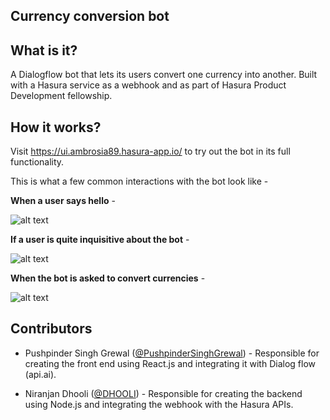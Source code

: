 ## Currency conversion bot

## What is it?

A Dialogflow bot that lets its users convert one currency into another. Built with a Hasura service as a webhook and as part of Hasura Product Development fellowship.

## How it works?

Visit https://ui.ambrosia89.hasura-app.io/ to try out the bot in its full functionality.

This is what a  few common interactions with the bot look like -

**When a user says hello** -

![alt text](https://github.com/PushpinderSinghGrewal/currency-conversion-bot/blob/master/microservices/ui/app/src/image1.png)


**If a user is quite inquisitive about the bot** - 

![alt text](https://github.com/PushpinderSinghGrewal/currency-conversion-bot/blob/master/microservices/ui/app/src/image2.png)

**When the bot is asked to convert currencies** -

![alt text](https://github.com/PushpinderSinghGrewal/currency-conversion-bot/blob/master/microservices/ui/app/src/image3.png)


## Contributors

* Pushpinder Singh Grewal ([@PushpinderSinghGrewal](https://www.github.com/PushpinderSinghGrewal)) - Responsible for creating the front end using React.js and integrating it with Dialog flow (api.ai).

* Niranjan Dhooli  ([@DHOOLI](https://github.com/DHOOLI)) - Responsible for creating the backend using Node.js and integrating the webhook with the Hasura APIs.
